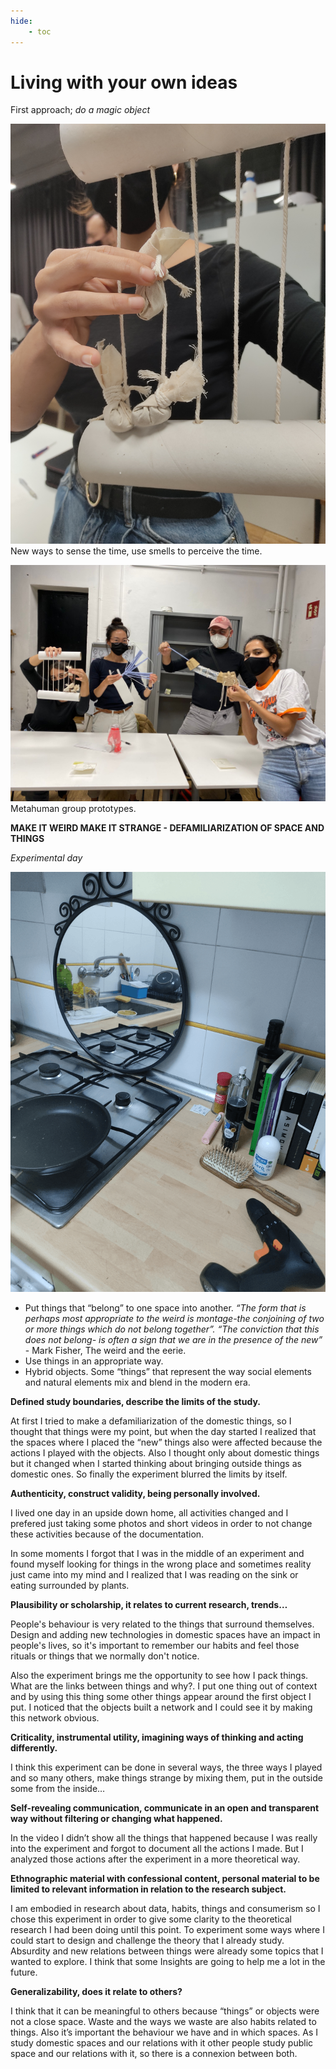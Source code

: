 ```yaml
---
hide:
    - toc
---
```


# Living with your own ideas

First approach; *do a magic object*

![](../images/img12.jpg)
New ways to sense the time, use smells to perceive the time. 

![](../images/img13.jpg)
Metahuman group prototypes. 



**MAKE IT WEIRD MAKE IT STRANGE - 
DEFAMILIARIZATION OF SPACE AND THINGS**

*Experimental day*

![](../images/img14.gif)

- Put things that “belong” to one space into another. *“The form that is perhaps most appropriate to the weird is montage-the conjoining of two or more things which do not belong together”. “The conviction that this does not belong- is often a sign that we are in the presence of the new”* - Mark Fisher, The weird and the eerie. 
- Use things in an appropriate way. 
- Hybrid objects. Some “things” that represent the way social elements and natural elements mix and blend in the modern era. 

**Defined study boundaries, describe the limits of the study.**

At first I tried to make a defamiliarization of the domestic things, so I thought that things were my point, but when the day started I realized that the spaces where I placed the “new” things also were affected because the actions I played with the objects. Also I thought only about domestic things but it changed when I started thinking about bringing outside things as domestic ones. So finally the experiment blurred the limits by itself. 

**Authenticity, construct validity, being personally involved.**

I lived one day in an upside down home, all activities changed and I prefered just taking some photos and short videos in order to not change these activities because of the documentation. 

In some moments I forgot that I was in the middle of an experiment and found myself looking for things in the wrong place and sometimes reality just came into my mind and I realized that I was reading on the sink or eating surrounded by plants. 

**Plausibility or scholarship, it relates to current research, trends…**

People's behaviour is very related to the things that surround themselves. Design and adding new technologies in domestic spaces have an impact in people's lives, so it's important to remember our habits and feel those rituals or things that we normally don't notice. 

Also the experiment brings me the opportunity to see how I pack things. What are the links between things and why?. I put one thing out of context and by using this thing some other things appear around the first object I put. I noticed that the objects built a network and I could see it by making this network obvious. 

**Criticality, instrumental utility, imagining ways of thinking and acting differently.**

I think this experiment can be done in several ways, the three ways I played and so many others, make things strange by mixing them, put in the outside some from the inside… 


**Self-revealing communication, communicate in an open and transparent way without filtering or changing what happened.**

In the video I didn’t show all the things that happened because I was really into the experiment and forgot to document all the actions I made. But I analyzed those actions after the experiment in a more theoretical way.   

**Ethnographic material with confessional content, personal material to be limited to relevant information in relation to the research subject.**

I am embodied in research about data, habits, things and consumerism so I chose this experiment in order to give some clarity to the theoretical research I had been doing until this point. To experiment some ways where I could start to design and challenge the theory that I already study. Absurdity and new relations between things were already some topics that I wanted to explore. I think that some Insights are going to help me a lot in the future. 

**Generalizability, does it relate to others?**

I think that it can be meaningful to others because “things” or objects were not a close space. Waste and the ways we waste are also habits related to things. Also it’s important the behaviour we have and in which spaces. As I study domestic spaces and our relations with it other people study public space and our relations with it, so there is a connexion between both.  

